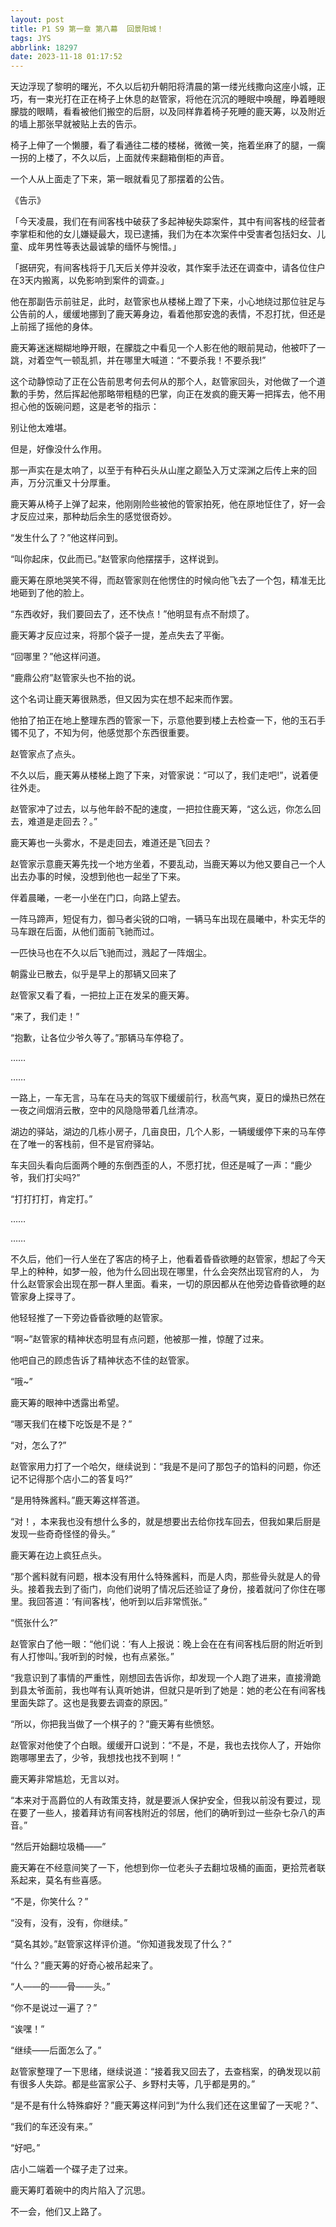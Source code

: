 ```yaml
---
layout: post
title: P1 S9 第一章 第八幕  回景阳城！
tags: JYS
abbrlink: 18297
date: 2023-11-18 01:17:52
---
```

天边浮现了黎明的曙光，不久以后初升朝阳将清晨的第一缕光线撒向这座小城，正巧，有一束光打在正在椅子上休息的赵管家，将他在沉沉的睡眠中唤醒，睁着睡眼朦胧的眼睛，看看被他们搬空的后厨，以及同样靠着椅子死睡的鹿天筹，以及附近的墙上那张早就被贴上去的告示。

椅子上伸了一个懒腰，看了看通往二楼的楼梯，微微一笑，拖着坐麻了的腿，一瘸一拐的上楼了，不久以后，上面就传来翻箱倒柜的声音。

一个人从上面走了下来，第一眼就看见了那摆着的公告。

《告示》

「今天凌晨，我们在有间客栈中破获了多起神秘失踪案件，其中有间客栈的经营者李掌柜和他的女儿嫌疑最大，现已逮捕，我们为在本次案件中受害者包括妇女、儿童、成年男性等表达最诚挚的缅怀与惋惜。」

「据研究，有间客栈将于几天后关停并没收，其作案手法还在调查中，请各位住户在3天内搬离，以免影响到案件的调查。」

他在那副告示前驻足，此时，赵管家也从楼梯上蹬了下来，小心地绕过那位驻足与公告前的人，缓缓地挪到了鹿天筹身边，看着他那安逸的表情，不忍打扰，但还是上前摇了摇他的身体。

鹿天筹迷迷糊糊地睁开眼，在朦胧之中看见一个人影在他的眼前晃动，他被吓了一跳，对着空气一顿乱抓，并在哪里大喊道：“不要杀我！不要杀我!”

这个动静惊动了正在公告前思考何去何从的那个人，赵管家回头，对他做了一个道歉的手势，然后挥起他那略带粗糙的巴掌，向正在发疯的鹿天筹一把挥去，他不用担心他的饭碗问题，这是老爷的指示：

别让他太难堪。

但是，好像没什么作用。

那一声实在是太响了，以至于有种石头从山崖之巅坠入万丈深渊之后传上来的回声，万分沉重又十分厚重。

鹿天筹从椅子上弹了起来，他刚刚险些被他的管家拍死，他在原地怔住了，好一会才反应过来，那种劫后余生的感觉很奇妙。

“发生什么了？”他这样问到。

“叫你起床，仅此而已。”赵管家向他摆摆手，这样说到。

鹿天筹在原地哭笑不得，而赵管家则在他愣住的时候向他飞去了一个包，精准无比地砸到了他的脸上。

“东西收好，我们要回去了，还不快点！”他明显有点不耐烦了。

鹿天筹才反应过来，将那个袋子一提，差点失去了平衡。

“回哪里？”他这样问道。

“鹿鼎公府”赵管家头也不抬的说。

这个名词让鹿天筹很熟悉，但又因为实在想不起来而作罢。

他拍了拍正在地上整理东西的管家一下，示意他要到楼上去检查一下，他的玉石手镯不见了，不知为何，他感觉那个东西很重要。

赵管家点了点头。

不久以后，鹿天筹从楼梯上跑了下来，对管家说：“可以了，我们走吧!”，说着便往外走。

赵管家冲了过去，以与他年龄不配的速度，一把拉住鹿天筹，“这么远，你怎么回去，难道是走回去？。”

鹿天筹也一头雾水，不是走回去，难道还是飞回去？

赵管家示意鹿天筹先找一个地方坐着，不要乱动，当鹿天筹以为他又要自己一个人出去办事的时候，没想到他也一起坐了下来。

伴着晨曦，一老一小坐在门口，向路上望去。

一阵马蹄声，短促有力，御马者尖锐的口哨，一辆马车出现在晨曦中，朴实无华的马车跟在后面，从他们面前飞驰而过。

一匹快马也在不久以后飞驰而过，溅起了一阵烟尘。

朝露业已散去，似乎是早上的那辆又回来了

赵管家又看了看，一把拉上正在发呆的鹿天筹。

“来了，我们走！”

“抱歉，让各位少爷久等了。”那辆马车停稳了。

……

……

一路上，一车无言，马车在马夫的驾驭下缓缓前行，秋高气爽，夏日的燥热已然在一夜之间烟消云散，空中的风隐隐带着几丝清凉。

湖边的驿站，湖边的几栋小房子，几亩良田，几个人影，一辆缓缓停下来的马车停在了唯一的客栈前，但不是官府驿站。

车夫回头看向后面两个睡的东倒西歪的人，不愿打扰，但还是喊了一声：“鹿少爷，我们打尖吗?”

“打打打打，肯定打。”

……

……

不久后，他们一行人坐在了客店的椅子上，他看着昏昏欲睡的赵管家，想起了今天早上的种种，如梦一般，他为什么回出现在哪里，什么会突然出现官府的人，
为什么赵管家会出现在那一群人里面。看来，一切的原因都从在他旁边昏昏欲睡的赵管家身上探寻了。

他轻轻推了一下旁边昏昏欲睡的赵管家。

“啊~”赵管家的精神状态明显有点问题，他被那一推，惊醒了过来。

他吧自己的顾虑告诉了精神状态不佳的赵管家。

“哦~”

鹿天筹的眼神中透露出希望。

“哪天我们在楼下吃饭是不是？”

“对，怎么了?”

赵管家用力打了一个哈欠，继续说到：“我是不是问了那包子的馅料的问题，你还记不记得那个店小二的答复吗?”

“是用特殊酱料。”鹿天筹这样答道。

“对！，本来我也没有想什么多的，就是想要出去给你找车回去，但我如果后厨是发现一些奇奇怪怪的骨头。”

鹿天筹在边上疯狂点头。

“那个酱料就有问题，根本没有用什么特殊酱料，而是人肉，那些骨头就是人的骨头。接着我去到了衙门，向他们说明了情况后还验证了身份，接着就问了你住在哪里。我回答道：‘有间客栈’，他听到以后非常慌张。”

“慌张什么?”

赵管家白了他一眼：“他们说：‘有人上报说：晚上会在在有间客栈后厨的附近听到有人打惨叫。’我听到的时候，也有点紧张。”

“我意识到了事情的严重性，刚想回去告诉你，却发现一个人跑了进来，直接滑跪到县太爷面前，我也咩有认真听她讲，但就只是听到了她是：她的老公在有间客栈里面失踪了。这也是我要去调查的原因。”

“所以，你把我当做了一个棋子的？”鹿天筹有些愤怒。

赵管家对他使了个白眼。缓缓开口说到：“不是，不是，我也去找你人了，开始你跑哪哪里去了，少爷，我想找也找不到啊！“

鹿天筹非常尴尬，无言以对。

“本来对于高爵位的人有政策支持，就是要派人保护安全，但我以前没有要过，现在要了一些人，接着拜访有间客栈附近的邻居，他们的确听到过一些杂七杂八的声音。”

“然后开始翻垃圾桶——”

鹿天筹在不经意间笑了一下，他想到你一位老头子去翻垃圾桶的画面，更拾荒者联系起来，莫名有些喜感。

“不是，你笑什么？”

“没有，没有，没有，你继续。”

“莫名其妙。”赵管家这样评价道。“你知道我发现了什么？”

“什么？”鹿天筹的好奇心被吊起来了。

“人——的——骨——头。”

“你不是说过一遍了？”

“诶嘿！”

“继续——后面怎么了。”

赵管家整理了一下思绪，继续说道：“接着我又回去了，去查档案，的确发现以前有很多人失踪。都是些富家公子、乡野村夫等，几乎都是男的。”

“是不是有什么特殊癖好？”鹿天筹这样问到“为什么我们还在这里留了一天呢？”、

“我们的车还没有来。”

“好吧。”

店小二端着一个碟子走了过来。

鹿天筹盯着碗中的肉片陷入了沉思。

不一会，他们又上路了。

